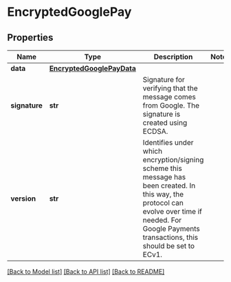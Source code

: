 # EncryptedGooglePay

## Properties
Name | Type | Description | Notes
------------ | ------------- | ------------- | -------------
**data** | [**EncryptedGooglePayData**](EncryptedGooglePayData.md) |  | 
**signature** | **str** | Signature for verifying that the message comes from Google. The signature is created using ECDSA. | 
**version** | **str** | Identifies under which encryption/signing scheme this message has been created. In this way, the protocol can evolve over time if needed. For Google Payments transactions, this should be set to ECv1. | 

[[Back to Model list]](../README.md#documentation-for-models) [[Back to API list]](../README.md#documentation-for-api-endpoints) [[Back to README]](../README.md)


